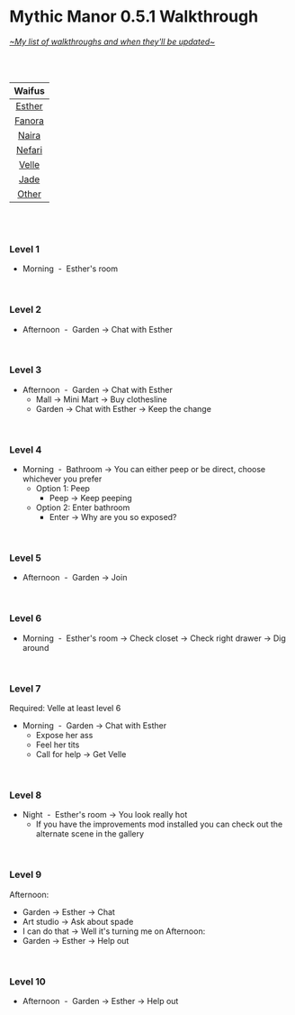 # Mythic Manor 0.5.1 Walkthrough
[*\~My list of walkthroughs and when they'll be updated\~*](https://www.patreon.com/maimlain)

<br>
<br>

| Waifus |
|:---:|
| [Esther](https://github.com/maim-lain/mythicmanor/blob/master/esther.md) |
| [Fanora](https://github.com/maim-lain/mythicmanor/blob/master/weeks/week2.md) |
| [Naira](https://github.com/maim-lain/mythicmanor/blob/master/weeks/week3.md) |
| [Nefari](https://github.com/maim-lain/mythicmanor/blob/master/weeks/week4.md) |
| [Velle](https://github.com/maim-lain/mythicmanor/blob/master/weeks/week5.md) |
| [Jade](https://github.com/maim-lain/mythicmanor/blob/master/weeks/week6.md) |
| [Other](https://github.com/maim-lain/mythicmanor/blob/master/weeks/week7.md) |

<br>
<br>

### Level 1
- Morning &nbsp;-&nbsp; Esther's room

<br>

### Level 2
- Afternoon &nbsp;-&nbsp; Garden -> Chat with Esther

<br>

### Level 3
- Afternoon &nbsp;-&nbsp; Garden -> Chat with Esther
  - Mall -> Mini Mart -> Buy clothesline
  - Garden -> Chat with Esther -> Keep the change

<br>

### Level 4
- Morning &nbsp;-&nbsp; Bathroom -> You can either peep or be direct, choose whichever you prefer
    - Option 1: Peep
        - Peep -> Keep peeping
    - Option 2: Enter bathroom
        - Enter -> Why are you so exposed?

<br>

### Level 5
- Afternoon &nbsp;-&nbsp; Garden -> Join

<br>

### Level 6
- Morning &nbsp;-&nbsp; Esther's room -> Check closet -> Check right drawer -> Dig around

<br>

### Level 7
Required: Velle at least level 6
- Morning &nbsp;-&nbsp; Garden -> Chat with Esther
    - Expose her ass
    - Feel her tits
    - Call for help -> Get Velle

<br>

### Level 8
- Night &nbsp;-&nbsp; Esther's room -> You look really hot
    - If you have the improvements mod installed you can check out the alternate scene in the gallery

<br>

### Level 9
Afternoon:  
- Garden -> Esther -> Chat
- Art studio -> Ask about spade
- I can do that -> Well it's turning me on
Afternoon:  
- Garden -> Esther -> Help out

<br>

### Level 10
- Afternoon &nbsp;-&nbsp; Garden -> Esther -> Help out
